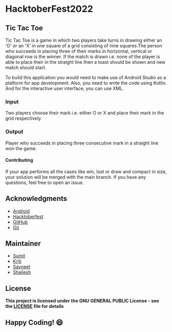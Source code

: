 # HacktoberFest2022
## Tic Tac Toe

Tic Tac Toe is a game in which two players take turns in drawing either an 'O' or an 'X' in one square of a grid consisting of nine squares.The person who succeeds in placing three of their marks in horizontal, vertical or diagonal row is the winner. If the match is drawn i.e. none of the player is able to place their in the straight line then a toast should be shown and new match should start.

To build this application you would need to make use of Android Studio as a platform for app development. Also, you need to write the code using Kotlin. And for the interactive user interface, you can use XML.

### Input
Two players choose their mark i.e. either O or X and place their mark in the grid respectively.

### Output
Player who succeeds in placing three consecutive mark in a straight line won the game.

#### Contributing
If your app performs all the cases like win, lost or draw and compact in size, your solution will be merged with the main branch. If you have any questions, feel free to open an issue.

## Acknowledgments
- [Android](https://developer.android.com/docs)
- [Hacktoberfest](https://hacktoberfest.digitalocean.com/)
- [GitHub](https://github.com)
- [Git](https://git-scm.com/)

## Maintainer
- [Sumit](https://github.com/isumitmalhotra)
- [Kriti](https://github.com/kritigupta45)
- [Savneet](https://github.com/savneetkaur03)
- [Shailesh](https://github.com/ShaileshKumar007)

## License
**This project is licensed under the GNU GENERAL PUBLIC License - see the [LICENSE](../../LICENSE) file for details**


## Happy Coding! :smile:




